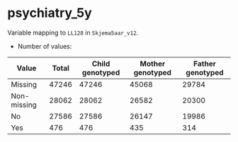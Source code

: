 # psychiatry_5y
Variable mapping to `LL128` in `Skjema5aar_v12`.
- Number of values:

| Value | Total | Child genotyped | Mother genotyped | Father genotyped |
| ----- | ----- | --------------- | ---------------- | ---------------- |
| Missing | 47246 | 47246 | 45068 | 29784 |
| Non-missing | 28062 | 28062 | 26582 | 20300 |
| No | 27586 | 27586 | 26147 |19986 |
| Yes | 476 | 476 | 435 |314 |



